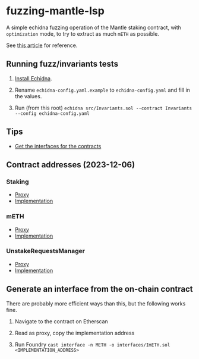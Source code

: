 # fuzzing-mantle-lsp

A simple echidna fuzzing operation of the Mantle staking contract, with `optimization` mode, to try to extract as much `mETH` as possible.

See [this article](https://blog.trailofbits.com/2023/07/21/fuzzing-on-chain-contracts-with-echidna/) for reference.

## Running fuzz/invariants tests

1. [Install Echidna](https://github.com/crytic/echidna#installation).

2. Rename `echidna-config.yaml.example` to `echidna-config.yaml` and fill in the values.

3. Run (from this root) `echidna src/Invariants.sol --contract Invariants --config echidna-config.yaml`

## Tips

- [Get the interfaces for the contracts](#generate-an-interface-from-the-on-chain-contract)

## Contract addresses (2023-12-06)

### Staking

- [Proxy](https://etherscan.io/address/0xe3cBd06D7dadB3F4e6557bAb7EdD924CD1489E8f)
- [Implementation](https://etherscan.io/address/0xdecacc56fc347274d3df2b709602632845611d39)

### mETH

- [Proxy](https://etherscan.io/address/0xd5F7838F5C461fefF7FE49ea5ebaF7728bB0ADfa)
- [Implementation](https://etherscan.io/address/0xc9173bf8bd5c1b071b5cae4122202a347b7eefab)

### UnstakeRequestsManager

- [Proxy](https://etherscan.io/address/0x38fDF7b489316e03eD8754ad339cb5c4483FDcf9)
- [Implementation](https://etherscan.io/address/0x5a7b3cde8ac8d780af4797bf1517464ac54ca033)

## Generate an interface from the on-chain contract

There are probably more efficient ways than this, but the following works fine.

1. Navigate to the contract on Etherscan

2. Read as proxy, copy the implementation address

3. Run Foundry `cast interface -n METH -o interfaces/ImETH.sol <IMPLEMENTATION_ADDRESS>`
